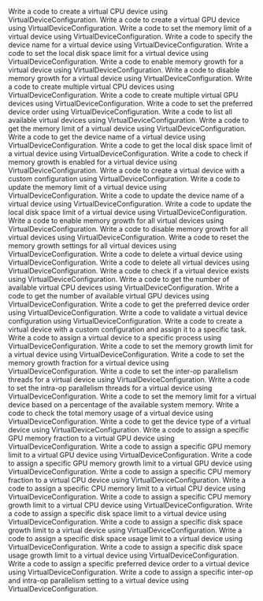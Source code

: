 Write a code to create a virtual CPU device using VirtualDeviceConfiguration.
Write a code to create a virtual GPU device using VirtualDeviceConfiguration.
Write a code to set the memory limit of a virtual device using VirtualDeviceConfiguration.
Write a code to specify the device name for a virtual device using VirtualDeviceConfiguration.
Write a code to set the local disk space limit for a virtual device using VirtualDeviceConfiguration.
Write a code to enable memory growth for a virtual device using VirtualDeviceConfiguration.
Write a code to disable memory growth for a virtual device using VirtualDeviceConfiguration.
Write a code to create multiple virtual CPU devices using VirtualDeviceConfiguration.
Write a code to create multiple virtual GPU devices using VirtualDeviceConfiguration.
Write a code to set the preferred device order using VirtualDeviceConfiguration.
Write a code to list all available virtual devices using VirtualDeviceConfiguration.
Write a code to get the memory limit of a virtual device using VirtualDeviceConfiguration.
Write a code to get the device name of a virtual device using VirtualDeviceConfiguration.
Write a code to get the local disk space limit of a virtual device using VirtualDeviceConfiguration.
Write a code to check if memory growth is enabled for a virtual device using VirtualDeviceConfiguration.
Write a code to create a virtual device with a custom configuration using VirtualDeviceConfiguration.
Write a code to update the memory limit of a virtual device using VirtualDeviceConfiguration.
Write a code to update the device name of a virtual device using VirtualDeviceConfiguration.
Write a code to update the local disk space limit of a virtual device using VirtualDeviceConfiguration.
Write a code to enable memory growth for all virtual devices using VirtualDeviceConfiguration.
Write a code to disable memory growth for all virtual devices using VirtualDeviceConfiguration.
Write a code to reset the memory growth settings for all virtual devices using VirtualDeviceConfiguration.
Write a code to delete a virtual device using VirtualDeviceConfiguration.
Write a code to delete all virtual devices using VirtualDeviceConfiguration.
Write a code to check if a virtual device exists using VirtualDeviceConfiguration.
Write a code to get the number of available virtual CPU devices using VirtualDeviceConfiguration.
Write a code to get the number of available virtual GPU devices using VirtualDeviceConfiguration.
Write a code to get the preferred device order using VirtualDeviceConfiguration.
Write a code to validate a virtual device configuration using VirtualDeviceConfiguration.
Write a code to create a virtual device with a custom configuration and assign it to a specific task.
Write a code to assign a virtual device to a specific process using VirtualDeviceConfiguration.
Write a code to set the memory growth limit for a virtual device using VirtualDeviceConfiguration.
Write a code to set the memory growth fraction for a virtual device using VirtualDeviceConfiguration.
Write a code to set the inter-op parallelism threads for a virtual device using VirtualDeviceConfiguration.
Write a code to set the intra-op parallelism threads for a virtual device using VirtualDeviceConfiguration.
Write a code to set the memory limit for a virtual device based on a percentage of the available system memory.
Write a code to check the total memory usage of a virtual device using VirtualDeviceConfiguration.
Write a code to get the device type of a virtual device using VirtualDeviceConfiguration.
Write a code to assign a specific GPU memory fraction to a virtual GPU device using VirtualDeviceConfiguration.
Write a code to assign a specific GPU memory limit to a virtual GPU device using VirtualDeviceConfiguration.
Write a code to assign a specific GPU memory growth limit to a virtual GPU device using VirtualDeviceConfiguration.
Write a code to assign a specific CPU memory fraction to a virtual CPU device using VirtualDeviceConfiguration.
Write a code to assign a specific CPU memory limit to a virtual CPU device using VirtualDeviceConfiguration.
Write a code to assign a specific CPU memory growth limit to a virtual CPU device using VirtualDeviceConfiguration.
Write a code to assign a specific disk space limit to a virtual device using VirtualDeviceConfiguration.
Write a code to assign a specific disk space growth limit to a virtual device using VirtualDeviceConfiguration.
Write a code to assign a specific disk space usage limit to a virtual device using VirtualDeviceConfiguration.
Write a code to assign a specific disk space usage growth limit to a virtual device using VirtualDeviceConfiguration.
Write a code to assign a specific preferred device order to a virtual device using VirtualDeviceConfiguration.
Write a code to assign a specific inter-op and intra-op parallelism setting to a virtual device using VirtualDeviceConfiguration.